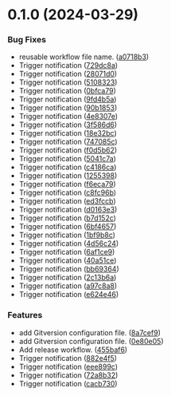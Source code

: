 # 0.1.0 (2024-03-29)


### Bug Fixes

* reusable workflow file name. ([a0718b3](https://github.com/leandromoreirati/pipeline-test/commit/a0718b33adeb2c6764effdf2a5bd186e90f2e681))
* Trigger notification ([729dc8a](https://github.com/leandromoreirati/pipeline-test/commit/729dc8a2f9c722465ae6ec28c5015802f27aa4c3))
* Trigger notification ([28071d0](https://github.com/leandromoreirati/pipeline-test/commit/28071d02ad0096b04f762699e8dddad49ad8aedf))
* Trigger notification ([5108323](https://github.com/leandromoreirati/pipeline-test/commit/5108323c09014ad77fa179f823fe0568b566516b))
* Trigger notification ([0bfca79](https://github.com/leandromoreirati/pipeline-test/commit/0bfca79c47e5ef4529b0aba32a4c4cbcd63bb128))
* Trigger notification ([9fd4b5a](https://github.com/leandromoreirati/pipeline-test/commit/9fd4b5a2bc958548f8cefa19afe3b36075e7c948))
* Trigger notification ([90b1853](https://github.com/leandromoreirati/pipeline-test/commit/90b1853184682cdbb81e2939cb186349c7f73a2a))
* Trigger notification ([4e8307e](https://github.com/leandromoreirati/pipeline-test/commit/4e8307e4514017588bdf873d95542f99500b5613))
* Trigger notification ([3f586d6](https://github.com/leandromoreirati/pipeline-test/commit/3f586d6e36338c09a5c86d39cb4c05e32f32c015))
* Trigger notification ([18e32bc](https://github.com/leandromoreirati/pipeline-test/commit/18e32bcd80bbe310a9d1056c5f395ca1240e1fad))
* Trigger notification ([747085c](https://github.com/leandromoreirati/pipeline-test/commit/747085ccf785425b76b1cd74b37cdaf9490ed159))
* Trigger notification ([f0d5b62](https://github.com/leandromoreirati/pipeline-test/commit/f0d5b62718c76debbb1e03d1e59d48fca31401dc))
* Trigger notification ([5041c7a](https://github.com/leandromoreirati/pipeline-test/commit/5041c7a8133f34dcdf78ec8c2f2ad447e1ab4d45))
* Trigger notification ([c4186ca](https://github.com/leandromoreirati/pipeline-test/commit/c4186ca9cb0decc1270647d111a9261b7f4cc2a7))
* Trigger notification ([1255398](https://github.com/leandromoreirati/pipeline-test/commit/1255398e85c7e756e8406527cfecd2e6c6afbff9))
* Trigger notification ([f6eca79](https://github.com/leandromoreirati/pipeline-test/commit/f6eca7916de2fc2babf754532cc85c3923b42325))
* Trigger notification ([c8fc96b](https://github.com/leandromoreirati/pipeline-test/commit/c8fc96bcbdfb13cd4af5b272061cf86b1fc392fa))
* Trigger notification ([ed3fccb](https://github.com/leandromoreirati/pipeline-test/commit/ed3fccba5ab11231090ac0d495eab470bb7334a0))
* Trigger notification ([d0163e3](https://github.com/leandromoreirati/pipeline-test/commit/d0163e38d6881eae24e167050eea46d12fa23944))
* Trigger notification ([b7d152c](https://github.com/leandromoreirati/pipeline-test/commit/b7d152ca9de4d6f1d3b6dc0dc11f10a1277918cd))
* Trigger notification ([6bf4657](https://github.com/leandromoreirati/pipeline-test/commit/6bf4657b44919ce4eba4ba50244b7be504a192b6))
* Trigger notification ([1bf9b8c](https://github.com/leandromoreirati/pipeline-test/commit/1bf9b8c88aa7b3619fe2977648e0924bc4c73152))
* Trigger notification ([4d56c24](https://github.com/leandromoreirati/pipeline-test/commit/4d56c246cb6576171bb78e784655925e9f35c704))
* Trigger notification ([6af1ce9](https://github.com/leandromoreirati/pipeline-test/commit/6af1ce9c18c59f5cc4eb675a4f039a0437be98ec))
* Trigger notification ([40a51ce](https://github.com/leandromoreirati/pipeline-test/commit/40a51ce5a93d98fe1e6e5226de178b7ab8abadba))
* Trigger notification ([bb69364](https://github.com/leandromoreirati/pipeline-test/commit/bb69364965af088f450c7549807e43a2228c9e8a))
* Trigger notification ([2c13b6a](https://github.com/leandromoreirati/pipeline-test/commit/2c13b6ace33329a2634f4e1ee36880956d4e703d))
* Trigger notification ([a97c8a8](https://github.com/leandromoreirati/pipeline-test/commit/a97c8a8b8727e228e5c55e98468ed91433497948))
* Trigger notification ([e624e46](https://github.com/leandromoreirati/pipeline-test/commit/e624e4620b5bd2b9543d3095b7f7277d210d14c3))


### Features

* add Gitversion configuration file. ([8a7cef9](https://github.com/leandromoreirati/pipeline-test/commit/8a7cef9f32889d641b1ee5b0c1f81dc90690f47b))
* add Gitversion configuration file. ([0e80e05](https://github.com/leandromoreirati/pipeline-test/commit/0e80e05921b29f9ca901b632a4092c35b30dd026))
* Add release workflow. ([455baf6](https://github.com/leandromoreirati/pipeline-test/commit/455baf6ef73165fe26bb468d587c9b66326af5ae))
* Trigger notification ([882e4f5](https://github.com/leandromoreirati/pipeline-test/commit/882e4f54c1a9a5ff81adeac8a4a83bc19ce4554e))
* Trigger notification ([eee899c](https://github.com/leandromoreirati/pipeline-test/commit/eee899c011b299405ebe122cbd1f04ccdf6bcc9f))
* Trigger notification ([72a8b32](https://github.com/leandromoreirati/pipeline-test/commit/72a8b32e2bb1737ff9b379a092400bfaba546111))
* Trigger notification ([cacb730](https://github.com/leandromoreirati/pipeline-test/commit/cacb730ae526976ffa87081d9b44ca8bcb6a8f05))



